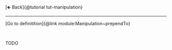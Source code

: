 [🡸 Back]{@tutorial tut-manipulation}
___

[Go to definitition]{@link module:Manipulation~prependTo}

&nbsp;

TODO
